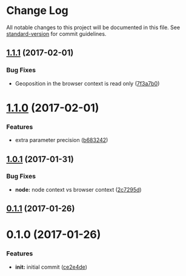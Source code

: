 # Change Log

All notable changes to this project will be documented in this file. See [standard-version](https://github.com/conventional-changelog/standard-version) for commit guidelines.

<a name="1.1.1"></a>
## [1.1.1](https://github.com/prepair/get-location/compare/v1.1.0...v1.1.1) (2017-02-01)


### Bug Fixes

* Geoposition in the browser context is read only ([7f3a7b0](https://github.com/prepair/get-location/commit/7f3a7b0))



<a name="1.1.0"></a>
# [1.1.0](https://github.com/prepair/get-location/compare/v1.0.1...v1.1.0) (2017-02-01)


### Features

* extra parameter precision ([b683242](https://github.com/prepair/get-location/commit/b683242))



<a name="1.0.1"></a>
## [1.0.1](https://github.com/prepair/get-location/compare/v0.1.1...v1.0.1) (2017-01-31)


### Bug Fixes

* **node:** node context vs browser context ([2c7295d](https://github.com/prepair/get-location/commit/2c7295d))



<a name="0.1.1"></a>
## [0.1.1](https://github.com/prepair/get-location/compare/v0.1.0...v0.1.1) (2017-01-26)



<a name="0.1.0"></a>
# 0.1.0 (2017-01-26)


### Features

* **init:** initial commit ([ce2e4de](https://github.com/prepair/get-location/commit/ce2e4de))
